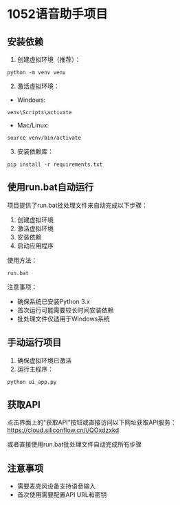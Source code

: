 # 1052语音助手项目

## 安装依赖

1. 创建虚拟环境（推荐）：
```
python -m venv venv
```

2. 激活虚拟环境：
- Windows: 
```
venv\Scripts\activate
```
- Mac/Linux: 
```
source venv/bin/activate
```

3. 安装依赖库：
```
pip install -r requirements.txt
```

## 使用run.bat自动运行

项目提供了run.bat批处理文件来自动完成以下步骤：
1. 创建虚拟环境
2. 激活虚拟环境
3. 安装依赖
4. 启动应用程序

使用方法：
```
run.bat
```

注意事项：
- 确保系统已安装Python 3.x
- 首次运行可能需要较长时间安装依赖
- 批处理文件仅适用于Windows系统

## 手动运行项目

1. 确保虚拟环境已激活
2. 运行主程序：
```
python ui_app.py
```

## 获取API

点击界面上的"获取API"按钮或直接访问以下网址获取API服务：
https://cloud.siliconflow.cn/i/QOxdzxkd

或者直接使用run.bat批处理文件自动完成所有步骤

## 注意事项
- 需要麦克风设备支持语音输入
- 首次使用需要配置API URL和密钥